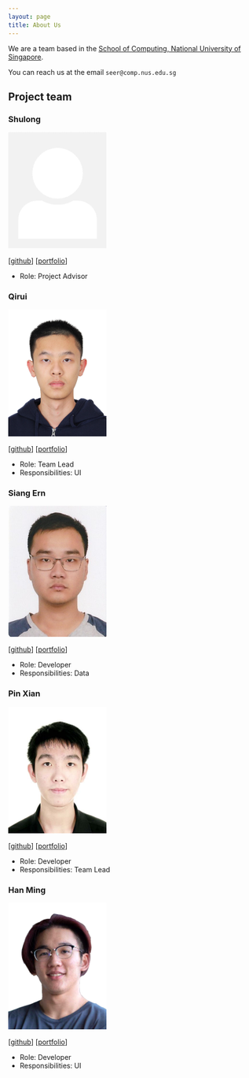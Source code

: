 ```yaml
---
layout: page
title: About Us
---
```


We are a team based in the [School of Computing, National University of Singapore](http://www.comp.nus.edu.sg).

You can reach us at the email `seer@comp.nus.edu.sg`

## Project team

### Shulong

<img src="images/dreamerdragon.png" width="200px">

[[github](https://github.com/DreamerDragon)]
[[portfolio](team/DreamerDragon.md)]

* Role: Project Advisor

### Qirui

<img src="images/hhdqirui.png" width="200px">

[[github](https://github.com/hhdqirui)]
[[portfolio](team/johndoe.md)]

* Role: Team Lead
* Responsibilities: UI

### Siang Ern

<img src="images/siangernlow.png" width="200px">

[[github](http://github.com/siangernlow)] [[portfolio](team/johndoe.md)]

* Role: Developer
* Responsibilities: Data

### Pin Xian

<img src="images/hopinxian.png" width="200px">

[[github](https://github.com/hopinxian)]
[[portfolio](team/hopinxian.md)]

* Role: Developer
* Responsibilities: Team Lead

### Han Ming

<img src="images/kohhanming.png" width="200px">

[[github](https://github.com/KohHanMing)]
[[portfolio](team/johndoe.md)]

* Role: Developer
* Responsibilities: UI


